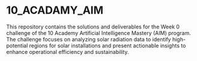 # 10_ACADAMY_AIM
This repository contains the solutions and deliverables for the Week 0 challenge of the 10 Academy Artificial Intelligence Mastery (AIM) program. The challenge focuses on analyzing solar radiation data to identify high-potential regions for solar installations and present actionable insights to enhance operational efficiency and sustainability.
